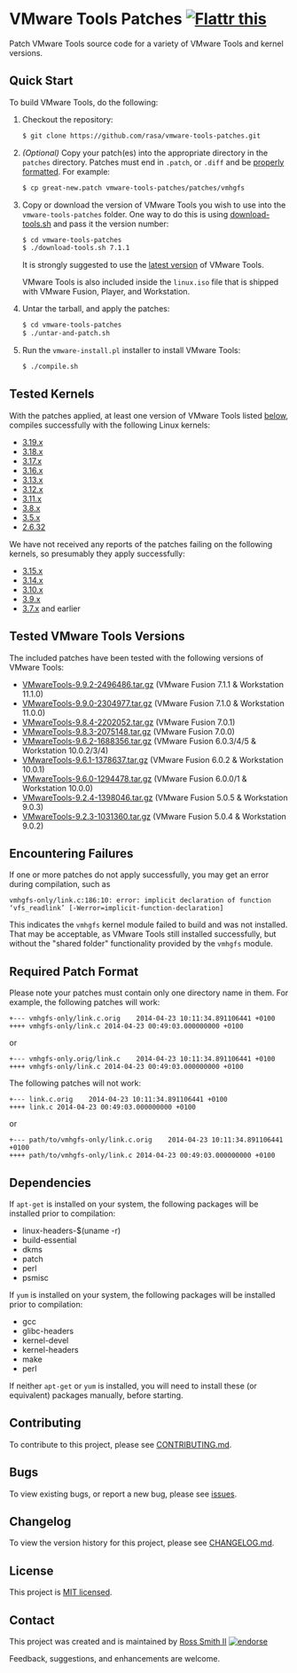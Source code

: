 # VMware Tools Patches [![Flattr this][flatter_png]][flatter]

Patch VMware Tools source code for a variety of VMware Tools and kernel versions.

## Quick Start

To build VMware Tools, do the following:

1. Checkout the repository:
	````bash
	$ git clone https://github.com/rasa/vmware-tools-patches.git
	````

2. *(Optional)* Copy your patch(es) into the appropriate directory in the `patches` directory. Patches must end in `.patch`, or `.diff` and be [properly formatted](#required-patch-format). For example:
	````bash
	$ cp great-new.patch vmware-tools-patches/patches/vmhgfs
	````

3. Copy or download the version of VMware Tools you wish to use into the `vmware-tools-patches` folder. One way to do this is using [download-tools.sh](../../blob/master/download-tools.sh) and pass it the version number:
	````bash
	$ cd vmware-tools-patches
	$ ./download-tools.sh 7.1.1
	````

   It is strongly suggested to use the [latest version](#tested-vmware-tools-versions) of VMware Tools.

   VMware Tools is also included inside the `linux.iso` file that is shipped with VMware Fusion, Player, and Workstation. 

4. Untar the tarball, and apply the patches:
	````bash
	$ cd vmware-tools-patches
	$ ./untar-and-patch.sh
	````

5. Run the `vmware-install.pl` installer to install VMware Tools:
	````bash
	$ ./compile.sh
	````

## Tested Kernels

With the patches applied, at least one version of VMware Tools listed [below](#tested-vmware-tools-versions), compiles successfully with the following Linux kernels:

* [3.19.x](http://kernelnewbies.org/Linux_3.19)
* [3.18.x](http://kernelnewbies.org/Linux_3.18)
* [3.17.x](http://kernelnewbies.org/Linux_3.17)
* [3.16.x](http://kernelnewbies.org/Linux_3.16)
* [3.13.x](http://kernelnewbies.org/Linux_3.13)
* [3.12.x](http://kernelnewbies.org/Linux_3.12)
* [3.11.x](http://kernelnewbies.org/Linux_3.11)
* [3.8.x](http://kernelnewbies.org/Linux_3.8)
* [3.5.x](http://kernelnewbies.org/Linux_3.5)
* [2.6.32](http://kernelnewbies.org/Linux_2.6.32)

We have not received any reports of the patches failing on the following kernels, so presumably they apply successfully:

* [3.15.x](http://kernelnewbies.org/Linux_3.15)
* [3.14.x](http://kernelnewbies.org/Linux_3.14)
* [3.10.x](http://kernelnewbies.org/Linux_3.10)
* [3.9.x](http://kernelnewbies.org/Linux_3.9)
* [3.7.x](http://kernelnewbies.org/Linux_3.7) and earlier

## Tested VMware Tools Versions

The included patches have been tested with the following versions of VMware Tools:

* [VMwareTools-9.9.2-2496486.tar.gz](https://softwareupdate.vmware.com/cds/vmw-desktop/fusion/7.1.1/2498930/packages/com.vmware.fusion.tools.linux.zip.tar) (VMware Fusion 7.1.1 & Workstation 11.1.0)
* [VMwareTools-9.9.0-2304977.tar.gz](https://softwareupdate.vmware.com/cds/vmw-desktop/fusion/7.1.0/2314774/packages/com.vmware.fusion.tools.linux.zip.tar) (VMware Fusion 7.1.0 & Workstation 11.0.0)
* [VMwareTools-9.8.4-2202052.tar.gz](https://softwareupdate.vmware.com/cds/vmw-desktop/fusion/7.0.1/2235595/packages/com.vmware.fusion.tools.linux.zip.tar) (VMware Fusion 7.0.1)
* [VMwareTools-9.8.3-2075148.tar.gz](https://softwareupdate.vmware.com/cds/vmw-desktop/fusion/7.0.0/2075534/packages/com.vmware.fusion.tools.linux.zip.tar) (VMware Fusion 7.0.0)
* [VMwareTools-9.6.2-1688356.tar.gz](https://softwareupdate.vmware.com/cds/vmw-desktop/fusion/6.0.3/1747349/packages/com.vmware.fusion.tools.linux.zip.tar) (VMware Fusion 6.0.3/4/5 & Workstation 10.0.2/3/4)
* [VMwareTools-9.6.1-1378637.tar.gz](https://softwareupdate.vmware.com/cds/vmw-desktop/fusion/6.0.2/1398658/packages/com.vmware.fusion.tools.linux.zip.tar) (VMware Fusion 6.0.2 & Workstation 10.0.1)
* [VMwareTools-9.6.0-1294478.tar.gz](https://softwareupdate.vmware.com/cds/vmw-desktop/fusion/6.0.1/1331545/packages/com.vmware.fusion.tools.linux.zip.tar) (VMware Fusion 6.0.0/1 & Workstation 10.0.0)
* [VMwareTools-9.2.4-1398046.tar.gz](https://softwareupdate.vmware.com/cds/vmw-desktop/fusion/5.0.5/1945692/packages/com.vmware.fusion.tools.linux.zip.tar) (VMware Fusion 5.0.5 & Workstation 9.0.3)
* [VMwareTools-9.2.3-1031360.tar.gz](https://softwareupdate.vmware.com/cds/vmw-desktop/fusion/5.0.4/1435862/packages/com.vmware.fusion.tools.linux.zip.tar) (VMware Fusion 5.0.4 & Workstation 9.0.2)

## Encountering Failures

If one or more patches do not apply successfully, you may get an error during compilation, such as

````
vmhgfs-only/link.c:186:10: error: implicit declaration of function ‘vfs_readlink’ [-Werror=implicit-function-declaration]
````

This indicates the `vmhgfs` kernel module failed to build and was not installed. That may be acceptable, as VMware Tools still installed successfully, but without the "shared folder" functionality provided by the `vmhgfs` module.

## Required Patch Format

Please note your patches must contain only one directory name in them. For example, the following patches will work:

````
+--- vmhgfs-only/link.c.orig	2014-04-23 10:11:34.891106441 +0100
++++ vmhgfs-only/link.c	2014-04-23 00:49:03.000000000 +0100
````
or
````
+--- vmhgfs-only.orig/link.c	2014-04-23 10:11:34.891106441 +0100
++++ vmhgfs-only/link.c	2014-04-23 00:49:03.000000000 +0100
````
The following patches will not work:

````
+--- link.c.orig	2014-04-23 10:11:34.891106441 +0100
++++ link.c	2014-04-23 00:49:03.000000000 +0100
````
or
````
+--- path/to/vmhgfs-only/link.c.orig	2014-04-23 10:11:34.891106441 +0100
++++ path/to/vmhgfs-only/link.c	2014-04-23 00:49:03.000000000 +0100
````

## Dependencies

If `apt-get` is installed on your system, the following packages will be installed prior to compilation:

* linux-headers-$(uname -r)
* build-essential
* dkms
* patch
* perl
* psmisc

If `yum` is installed on your system, the following packages will be installed prior to compilation:

* gcc
* glibc-headers 
* kernel-devel
* kernel-headers 
* make 
* perl

If neither `apt-get` or `yum` is installed, you will need to install these (or equivalent) packages manually, before starting.

## Contributing

To contribute to this project, please see [CONTRIBUTING.md](CONTRIBUTING.md).

## Bugs

To view existing bugs, or report a new bug, please see [issues](../../issues).

## Changelog

To view the version history for this project, please see [CHANGELOG.md](CHANGELOG.md).

## License

This project is [MIT licensed](LICENSE).

## Contact

This project was created and is maintained by [Ross Smith II][] [![endorse][endorse_png]][endorse]

Feedback, suggestions, and enhancements are welcome.

[Ross Smith II]: mailto:ross@smithii.com "ross@smithii.com"
[flatter]: https://flattr.com/submit/auto?user_id=rasa&url=https%3A%2F%2Fgithub.com%2Frasa%2Fvmware-tools-patches
[flatter_png]: http://button.flattr.com/flattr-badge-large.png "Flattr this"
[endorse]: https://coderwall.com/rasa
[endorse_png]: https://api.coderwall.com/rasa/endorsecount.png "endorse"
